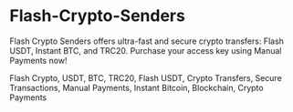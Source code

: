 # Flash-Crypto-Senders
Flash Crypto Senders offers ultra-fast and secure crypto transfers: Flash USDT, Instant BTC, and TRC20. Purchase your access key using Manual Payments now!


Flash Crypto, USDT, BTC, TRC20, Flash USDT, Crypto Transfers, Secure Transactions, Manual Payments, Instant Bitcoin, Blockchain, Crypto Payments


<!-- JSON-LD: Website -->
  <script type="application/ld+json">
  {
    "@context": "https://schema.org",
    "@type": "WebSite",
    "name": "Flash Crypto Senders",
    "url": "https://flashcryptosenders.xyz/",
    "description": "Instant and secure cryptocurrency transactions including Flash USDT, BTC, and TRC20. Purchase your access key using Manual Payments.",
    "potentialAction": {
      "@type": "SearchAction",
      "target": "https://flashcryptosenders.xyz/?s={search_term_string}",
      "query-input": "required name=search_term_string"
    }
  }
  </script>

  <!-- JSON-LD: BreadcrumbList -->
  <script type="application/ld+json">
  {
    "@context": "https://schema.org",
    "@type": "BreadcrumbList",
    "itemListElement": [
      {
        "@type": "ListItem",
        "position": 1,
        "name": "Home",
        "item": "https://flashcryptosenders.xyz/"
      },
      {
        "@type": "ListItem",
        "position": 2,
        "name": "Services",
        "item": "https://flashcryptosenders.xyz/services"
      },
      {
        "@type": "ListItem",
        "position": 3,
        "name": "Manual Payments",
        "item": "https://flashcryptosenders.xyz/manual-payments"
      }
    ]
  }
  </script>

  <!-- JSON-LD: FAQPage -->
  <script type="application/ld+json">
  {
    "@context": "https://schema.org",
    "@type": "FAQPage",
    "mainEntity": [
      {
        "@type": "Question",
        "name": "What is Flash USDT?",
        "acceptedAnswer": {
          "@type": "Answer",
          "text": "Flash USDT is an ultra-fast Tether transfer method that enables instant transactions with top-grade security."
        }
      },
      {
        "@type": "Question",
        "name": "Do you support BTC transfers?",
        "acceptedAnswer": {
          "@type": "Answer",
          "text": "Yes! Our Instant BTC feature lets you send Bitcoin in seconds without delays or high fees."
        }
      },
      {
        "@type": "Question",
        "name": "How do I purchase my access key?",
        "acceptedAnswer": {
          "@type": "Answer",
          "text": "You can purchase your access key using Manual Payments. Select your product, choose Manual Payment at checkout, and follow the instructions to complete your order."
        }
      }
    ]
  }
  </script>

  <!-- JSON-LD: HowTo for Manual Payments -->
  <script type="application/ld+json">
  {
    "@context": "https://schema.org",
    "@type": "HowTo",
    "name": "How to Buy with Manual Payments",
    "description": "Purchase your access key using Manual Payments—no more waiting for automated gateways!",
    "step": [
      {
        "@type": "HowToStep",
        "name": "Select your desired product",
        "text": "Browse and select the product you want to purchase."
      },
      {
        "@type": "HowToStep",
        "name": "Choose Manual Payment at checkout",
        "text": "During checkout, select the Manual Payment option."
      },
      {
        "@type": "HowToStep",
        "name": "Complete your order",
        "text": "Follow the simple instructions provided to complete your order."
      }
    ],
    "totalTime": "PT5M"
  }
  </script>

  <!-- Styles (Responsive & Advan
